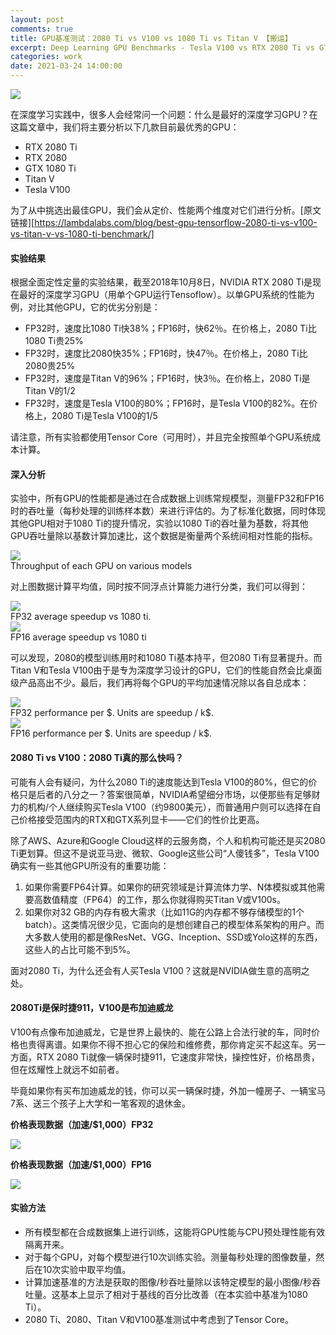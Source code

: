 ```yaml
---
layout: post
comments: true
title: GPU基准测试：2080 Ti vs V100 vs 1080 Ti vs Titan V 【搬运】
excerpt: Deep Learning GPU Benchmarks - Tesla V100 vs RTX 2080 Ti vs GTX 1080 Ti vs Titan V
categories: work
date: 2021-03-24 14:00:00
---
```


<div class="imgcap">
<img src="/assets/2021-03-24-GPU-top.png">
<div class="thecap"></div>
</div>


在深度学习实践中，很多人会经常问一个问题：什么是最好的深度学习GPU？在这篇文章中，我们将主要分析以下几款目前最优秀的GPU：

- RTX 2080 Ti
- RTX 2080
- GTX 1080 Ti
- Titan V
- Tesla V100

为了从中挑选出最佳GPU，我们会从定价、性能两个维度对它们进行分析。[原文链接][https://lambdalabs.com/blog/best-gpu-tensorflow-2080-ti-vs-v100-vs-titan-v-vs-1080-ti-benchmark/]

[原文链接]: https://lambdalabs.com/blog/best-gpu-tensorflow-2080-ti-vs-v100-vs-titan-v-vs-1080-ti-benchmark/

#### **实验结果**

根据全面定性定量的实验结果，截至2018年10月8日，NVIDIA RTX 2080 Ti是现在最好的深度学习GPU（用单个GPU运行Tensoflow）。以单GPU系统的性能为例，对比其他GPU，它的优劣分别是：

- FP32时，速度比1080 Ti快38%；FP16时，快62％。在价格上，2080 Ti比1080 Ti贵25%
- FP32时，速度比2080快35%；FP16时，快47％。在价格上，2080 Ti比2080贵25%
- FP32时，速度是Titan V的96%；FP16时，快3％。在价格上，2080 Ti是Titan V的1/2
- FP32时，速度是Tesla V100的80%；FP16时，是Tesla V100的82%。在价格上，2080 Ti是Tesla V100的1/5

请注意，所有实验都使用Tensor Core（可用时），并且完全按照单个GPU系统成本计算。

#### **深入分析**

实验中，所有GPU的性能都是通过在合成数据上训练常规模型，测量FP32和FP16时的吞吐量（每秒处理的训练样本数）来进行评估的。为了标准化数据，同时体现其他GPU相对于1080 Ti的提升情况，实验以1080 Ti的吞吐量为基数，将其他GPU吞吐量除以基数计算加速比，这个数据是衡量两个系统间相对性能的指标。

<div class="imgcap">
<img src="/assets/2021-03-24-GPU-1.png">
<div class="thecap">Throughput of each GPU on various models</div>
</div>


对上图数据计算平均值，同时按不同浮点计算能力进行分类，我们可以得到：

<div class="imgcap">
<img src="/assets/2021-03-24-GPU-2.png">
<div class="thecap">FP32 average speedup vs 1080 ti.</div>
</div>

<div class="imgcap">
<img src="/assets/2021-03-24-GPU-3.png">
<div class="thecap">FP16 average speedup vs 1080 ti</div>
</div>


可以发现，2080的模型训练用时和1080 Ti基本持平，但2080 Ti有显著提升。而Titan V和Tesla V100由于是专为深度学习设计的GPU，它们的性能自然会比桌面级产品高出不少。最后，我们再将每个GPU的平均加速情况除以各自总成本：

<div class="imgcap">
<img src="/assets/2021-03-24-GPU-4.png">
<div class="thecap">FP32 performance per $. Units are speedup / k$.</div>
</div>

<div class="imgcap">
<img src="/assets/2021-03-24-GPU-7.png">
<div class="thecap">FP16 performance per $. Units are speedup / k$.</div>
</div>

#### **2080 Ti vs V100：2080 Ti真的那么快吗？**

可能有人会有疑问，为什么2080 Ti的速度能达到Tesla V100的80%，但它的价格只是后者的八分之一？答案很简单，NVIDIA希望细分市场，以便那些有足够财力的机构/个人继续购买Tesla V100（约9800美元），而普通用户则可以选择在自己价格接受范围内的RTX和GTX系列显卡——它们的性价比更高。

除了AWS、Azure和Google Cloud这样的云服务商，个人和机构可能还是买2080 Ti更划算。但这不是说亚马逊、微软、Google这些公司“人傻钱多”，Tesla V100确实有一些其他GPU所没有的重要功能：

1. 如果你需要FP64计算。如果你的研究领域是计算流体力学、N体模拟或其他需要高数值精度（FP64）的工作，那么你就得购买Titan V或V100s。
2. 如果你对32 GB的内存有极大需求（比如11G的内存都不够存储模型的1个batch）。这类情况很少见，它面向的是想创建自己的模型体系架构的用户。而大多数人使用的都是像ResNet、VGG、Inception、SSD或Yolo这样的东西，这些人的占比可能不到5%。

面对2080 Ti，为什么还会有人买Tesla V100？这就是NVIDIA做生意的高明之处。

#### **2080Ti是保时捷911，V100是布加迪威龙**

V100有点像布加迪威龙，它是世界上最快的、能在公路上合法行驶的车，同时价格也贵得离谱。如果你不得不担心它的保险和维修费，那你肯定买不起这车。另一方面，RTX 2080 Ti就像一辆保时捷911，它速度非常快，操控性好，价格昂贵，但在炫耀性上就远不如前者。

毕竟如果你有买布加迪威龙的钱，你可以买一辆保时捷，外加一幢房子、一辆宝马7系、送三个孩子上大学和一笔客观的退休金。

**价格表现数据（加速/$1,000）FP32**

<div class="imgcap">
<img src="/assets/2021-03-24-GPU-5.png">
<div class="thecap"></div>
</div>


**价格表现数据（加速/$1,000）FP16**

<div class="imgcap">
<img src="/assets/2021-03-24-GPU-6.png">
<div class="thecap"></div>
</div>


#### 实验方法

- 所有模型都在合成数据集上进行训练，这能将GPU性能与CPU预处理性能有效隔离开来。
- 对于每个GPU，对每个模型进行10次训练实验。测量每秒处理的图像数量，然后在10次实验中取平均值。
- 计算加速基准的方法是获取的图像/秒吞吐量除以该特定模型的最小图像/秒吞吐量。这基本上显示了相对于基线的百分比改善（在本实验中基准为1080 Ti）。
- 2080 Ti、2080、Titan V和V100基准测试中考虑到了Tensor Core。